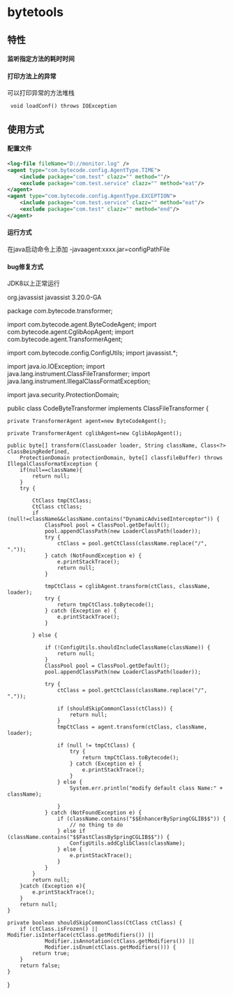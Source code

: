# bytetools


## 特性

#### 监听指定方法的耗时时间

#### 打印方法上的异常


可以打印异常的方法堆栈

` void loadConf() throws IOException`


## 使用方式

#### 配置文件

```xml
<log-file fileName="D://monitor.log" />
<agent type="com.bytecode.config.AgentType.TIME">
    <include package="com.test" clazz="" method=""/>
    <exclude package="com.test.service" clazz="" method="eat"/>
</agent>
<agent type="com.bytecode.config.AgentType.EXCEPTION">
    <include package="com.test.service" clazz="" method="eat"/>
    <exclude package="com.test" clazz="" method="end"/>
</agent>
```

#### 运行方式

在java启动命令上添加 -javaagent:xxxx.jar=configPathFile




#### bug修复方式

JDK8以上正常运行

<!-- https://mvnrepository.com/artifact/org.javassist/javassist -->
<dependency>
    <groupId>org.javassist</groupId>
    <artifactId>javassist</artifactId>
    <version>3.20.0-GA</version>
</dependency>


package com.bytecode.transformer;

import com.bytecode.agent.ByteCodeAgent;
import com.bytecode.agent.CglibAopAgent;
import com.bytecode.agent.TransformerAgent;

import com.bytecode.config.ConfigUtils;
import javassist.*;

import java.io.IOException;
import java.lang.instrument.ClassFileTransformer;
import java.lang.instrument.IllegalClassFormatException;

import java.security.ProtectionDomain;

public class CodeByteTransformer implements ClassFileTransformer {

    private TransformerAgent agent=new ByteCodeAgent();

    private TransformerAgent cglibAgent=new CglibAopAgent();

    public byte[] transform(ClassLoader loader, String className, Class<?> classBeingRedefined,
        ProtectionDomain protectionDomain, byte[] classfileBuffer) throws IllegalClassFormatException {
        if(null==className){
            return null;
        }
        try {

            CtClass tmpCtClass;
            CtClass ctClass;
            if (null!=className&&className.contains("DynamicAdvisedInterceptor")) {
                ClassPool pool = ClassPool.getDefault();
                pool.appendClassPath(new LoaderClassPath(loader));
                try {
                    ctClass = pool.getCtClass(className.replace("/", "."));
                } catch (NotFoundException e) {
                    e.printStackTrace();
                    return null;
                }

                tmpCtClass = cglibAgent.transform(ctClass, className, loader);
                try {
                    return tmpCtClass.toBytecode();
                } catch (Exception e) {
                    e.printStackTrace();
                }

            } else {

                if (!ConfigUtils.shouldIncludeClassName(className)) {
                    return null;
                }
                ClassPool pool = ClassPool.getDefault();
                pool.appendClassPath(new LoaderClassPath(loader));

                try {
                    ctClass = pool.getCtClass(className.replace("/", "."));

                    if (shouldSkipCommonClass(ctClass)) {
                        return null;
                    }
                    tmpCtClass = agent.transform(ctClass, className, loader);

                    if (null != tmpCtClass) {
                        try {
                            return tmpCtClass.toBytecode();
                        } catch (Exception e) {
                            e.printStackTrace();
                        }
                    } else {
                        System.err.println("modify default class Name:" + className);

                    }
                } catch (NotFoundException e) {
                    if (className.contains("$$EnhancerBySpringCGLIB$$")) {
                        // no thing to do
                    } else if (className.contains("$$FastClassBySpringCGLIB$$")) {
                        ConfigUtils.addCglibClass(className);
                    } else {
                        e.printStackTrace();
                    }
                }
            }
            return null;
        }catch (Exception e){
            e.printStackTrace();
        }
        return null;
    }

    private boolean shouldSkipCommonClass(CtClass ctClass) {
        if (ctClass.isFrozen() || Modifier.isInterface(ctClass.getModifiers()) ||
                Modifier.isAnnotation(ctClass.getModifiers()) ||
                Modifier.isEnum(ctClass.getModifiers())) {
            return true;
        }
        return false;
    }

}


